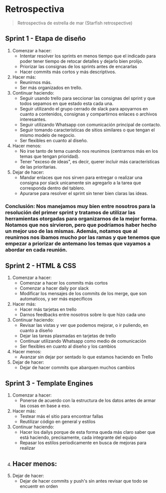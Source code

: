 # Retrospectiva 
> Retrospectiva de estrella de mar (Starfish retrospective)

## Sprint 1 - Etapa de diseño
1. Comenzar a hacer:
    - Intentar resolver los sprints en menos tiempo que el indicado para poder tener tiempo de retocar detalles y dejarlo bien prolijo.
    - Priorizar las consignas de los sprints antes de encararlas
    - Hacer commits más cortos y más descriptivos.
2. Hacer más:
    - Reunirnos más.
    - Ser más organizados en trello.
3. Continuar haciendo:
    - Seguir usando trello para seccionar las consignas del sprint y que todos sepamos en que estado esta cada una.
    - Seguir utilizando el grupo cerrado de slack para apoyarnos en cuanto a contenidos, consignas y compartirnos enlaces o archivos interesantes.
    - Seguir utilizando Whatsapp con comunicación principal de contacto.
    - Seguir tomando características de sitios similares o que tengan el mismo modelo de negocio.
    - Ser flexibles en cuanto al diseño.
4. Hacer menos:
    - No irse tanto de tema cuando nos reunimos (centrarnos más en los temas que tengan prioridad).
    - Tener "exceso de ideas", es decir, querer incluir más características de las prioritarias.
5. Dejar de hacer:
    - Mandar enlaces que nos sirven para entregar o realizar una consigna por slack unicamente sin agregarlo a la tarea que corresponda dentro del tablero.
    - Apurarse para resolver el sprint sin tener bien claras las ideas.

### Conclusión: Nos manejamos muy bien entre nosotros para la resolución del primer sprint y tratamos de utilizar las herramientas otorgadas para organizarnos de la mejor forma. Notamos que nos sirvieron, pero que podríamos haber hecho un mejor uso de las mismas. Además, notamos que al reunirnos nos ibamos mucho por las ramas y que tenemos que empezar a priorizar de antemano los temas que vayamos a abordar en cada reunión. 

## Sprint 2 - HTML & CSS
1. Comenzar a hacer:
    - Comenzar a hacer los commits más cortos
    - Comenzar a hacer daily por slack
    - Modificar los mensajes de los commits de los merge, que son automaticos, y ser más específicos
2. Hacer más:
    - Hacer más tarjetas en trello 
    - Darnos feedbacks entre nosotros sobre lo que hizo cada uno
3. Continuar haciendo:
    - Revisar las vistas y ver que podemos mejorar, o ir puliendo, en cuanto a diseño
    - Dejar las tareas plasmadas en tarjetas de trello
    - Continuar utilizando Whatsapp como medio de comunicación
    - Ser flexibles en cuanto al diseño y los cambios
4. Hacer menos:
    - Avanzar sin dejar por sentado lo que estamos haciendo en Trello
5. Dejar de hacer:
    - Dejar de hacer commits que abarquen muchos cambios

## Sprint 3 - Template Engines
1. Comenzar a hacer:
    - Ponerse de acuerdo con la estructura de los datos antes de armar las cosas en base a eso.
2. Hacer más:
    - Testear más el sitio para encontrar fallas
    - Reutilizar código en general y estilos
3. Continuar haciendo:
    - Hacer los dailys porque de esta forma queda más claro saber que está haciendo, precisamente, cada integrante del equipo
    - Repasar los estilos periodicamente en busca de mejoras para realizar
4. Hacer menos:
    - 
5. Dejar de hacer:
    - Dejar de hacer commits y push's sin antes revisar que todo se encuentr en orden